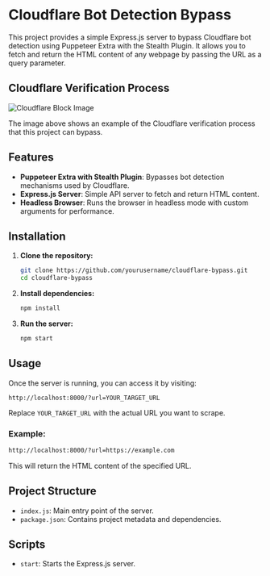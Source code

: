 # Cloudflare Bot Detection Bypass

This project provides a simple Express.js server to bypass Cloudflare bot detection using Puppeteer Extra with the Stealth Plugin. It allows you to fetch and return the HTML content of any webpage by passing the URL as a query parameter.

## Cloudflare Verification Process

![Cloudflare Block Image](https://telegra.ph/file/f90cdb855b640ef8ba3ed.jpg)

The image above shows an example of the Cloudflare verification process that this project can bypass.

## Features

- **Puppeteer Extra with Stealth Plugin**: Bypasses bot detection mechanisms used by Cloudflare.
- **Express.js Server**: Simple API server to fetch and return HTML content.
- **Headless Browser**: Runs the browser in headless mode with custom arguments for performance.

## Installation

1. **Clone the repository:**

   ```bash
   git clone https://github.com/yourusername/cloudflare-bypass.git
   cd cloudflare-bypass
   ```

2. **Install dependencies:**

   ```bash
   npm install
   ```

3. **Run the server:**

   ```bash
   npm start
   ```

## Usage

Once the server is running, you can access it by visiting:

```
http://localhost:8000/?url=YOUR_TARGET_URL
```

Replace `YOUR_TARGET_URL` with the actual URL you want to scrape.

### Example:

```bash
http://localhost:8000/?url=https://example.com
```

This will return the HTML content of the specified URL.

## Project Structure

- `index.js`: Main entry point of the server.
- `package.json`: Contains project metadata and dependencies.

## Scripts

- `start`: Starts the Express.js server.
